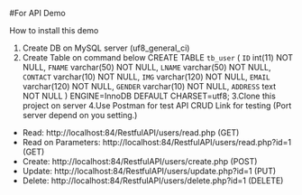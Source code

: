 #For API Demo

How to install this demo
1. Create DB on MySQL server (uf8_general_ci)
2. Create Table on command below
  CREATE TABLE `tb_user` (
  `ID` int(11) NOT NULL,
  `FNAME` varchar(50) NOT NULL,
  `LNAME` varchar(50) NOT NULL,
  `CONTACT` varchar(10) NOT NULL,
  `IMG` varchar(120) NOT NULL,
  `EMAIL` varchar(120) NOT NULL,
  `GENDER` varchar(10) NOT NULL,
  `ADDRESS` text NOT NULL
) ENGINE=InnoDB DEFAULT CHARSET=utf8;
3.Clone this project on server
4.Use Postman for test API CRUD
  Link for testing (Port server depend on you setting.)
  - Read: http://localhost:84/RestfulAPI/users/read.php (GET)
  - Read on Parameters: http://localhost:84/RestfulAPI/users/read.php?id=1 (GET)
  - Create: http://localhost:84/RestfulAPI/users/create.php (POST)
  - Update: http://localhost:84/RestfulAPI/users/update.php?id=1 (PUT)
  - Delete: http://localhost:84/RestfulAPI/users/delete.php?id=1 (DELETE)
